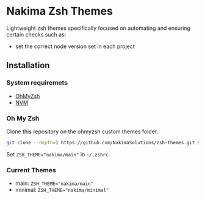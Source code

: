# Nakima Zsh Themes

Lightweight zsh themes specifically focused on automating and ensuring certain checks such as:

- set the correct node version set in each project

## Installation

### System requiremets

- [OhMyZsh](https://github.com/ohmyzsh/ohmyzsh)
- [NVM](https://github.com/nvm-sh/nvm)

### Oh My Zsh

Clone this repository on the ohmyzsh custom themes folder.

```zsh
git clone --depth=1 https://github.com/NakimaSolutions/zsh-themes.git ${ZSH_CUSTOM:-$HOME/.oh-my-zsh/custom}/themes/nakima
```

Set `ZSH_THEME="nakima/main"` in `~/.zshrc`.

### Current Themes

- main: `ZSH_THEME="nakima/main"`
- minimal: `ZSH_THEME="nakima/minimal"`
